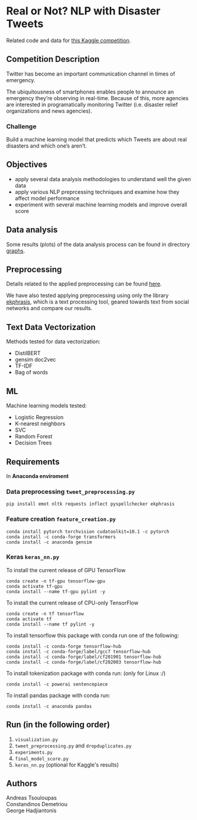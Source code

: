# Real or Not? NLP with Disaster Tweets
Related code and data for [this Kaggle competition](https://www.kaggle.com/c/nlp-getting-started).

## Competition Description
Twitter has become an important communication channel in times of emergency.  

The ubiquitousness of smartphones enables people to announce an emergency they’re observing in real-time. Because of this, more agencies are interested in programatically monitoring Twitter (i.e. disaster relief organizations and news agencies).

### Challenge
Build a machine learning model that predicts which Tweets are about real disasters and which one’s aren’t.

## Objectives
+ apply several data analysis methodologies to understand well the given data
+ apply various NLP preprcessing techniques and examine how they affect model performance
+ experiment with several machine learning models and improve overall score

## Data analysis
Some results (plots) of the data analysis process can be found in directory [graphs](https://github.com/constandinos/disaster-tweets/tree/master/graphs).

## Preprocessing
Details related to the applied preprocessing can be found [here](./dataset/README.md).

We have also tested applying preprocessing using only the library [ekphrasis](https://github.com/cbaziotis/ekphrasis), which is a text processing tool, geared towards text from social networks and compare our results.

## Text Data Vectorization
Methods tested for data vectorization:
+ DistilBERT
+ gensim doc2vec
+ TF-IDF
+ Bag of words

## ML
Machine learning models tested:
+ Logistic Regression
+ K-nearest neighbors
+ SVC
+ Random Forest
+ Decision Trees

## Requirements
In **Anaconda enviroment**

### Data preprocessing `tweet_preprocessing.py`
```
pip install emot nltk requests inflect pyspellchecker ekphrasis
```

### Feature creation `feature_creation.py`
```
conda install pytorch torchvision cudatoolkit=10.1 -c pytorch
conda install -c conda-forge transformers
conda install -c anaconda gensim
```

### Keras `keras_nn.py`
To install the current release of GPU TensorFlow
```
conda create -n tf-gpu tensorflow-gpu
conda activate tf-gpu
conda install --name tf-gpu pylint -y
```
To install the current release of CPU-only TensorFlow
```
conda create -n tf tensorflow
conda activate tf
conda install --name tf pylint -y
```
To install tensorflow this package with conda run one of the following:
```
conda install -c conda-forge tensorflow-hub
conda install -c conda-forge/label/gcc7 tensorflow-hub
conda install -c conda-forge/label/cf201901 tensorflow-hub
conda install -c conda-forge/label/cf202003 tensorflow-hub
```
To install tokenization package with conda run: (only for Linux :/)
```
conda install -c powerai sentencepiece
```
To install pandas package with conda run:
```
conda install -c anaconda pandas
```
## Run (in the following order)
1. `visualization.py`
2. `tweet_preprocessing.py` and `dropduplicates.py`
3. `experiments.py`
4. `final_model_score.py`
5. `keras_nn.py` (optional for Kaggle's results)

## Authors
Andreas Tsouloupas  
Constandinos Demetriou    
George Hadjiantonis
